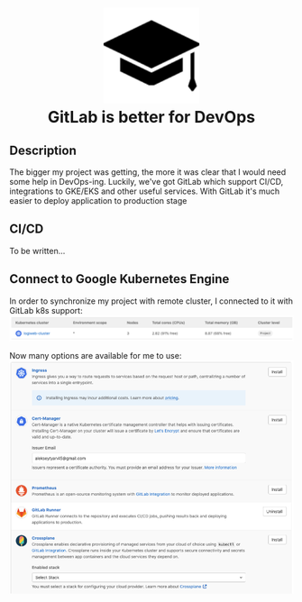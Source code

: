 <h1 align="center">
<img src="https://raw.githubusercontent.com/peaceiris/mkdocs-material-boilerplate/master/docs_sample/images/graduate-cap.png" alt="MkDocs icon" width="170">
<br>GitLab is better for DevOps
</h1>

## Description

<p>The bigger my project was getting, the more it was clear that I would need some help in DevOps-ing.
Luckily, we've got GitLab which support CI/CD, integrations to GKE/EKS and other useful services. 
With GitLab it's much easier to deploy application to production stage</p>

<!-- https://shields.io/ -->

## CI/CD

To be written...

## Connect to Google Kubernetes Engine

In order to synchronize my project with remote cluster, I connected to it with GitLab k8s support:
![img.png](img.png)

Now many options are available for me to use:
![img_1.png](img_1.png)